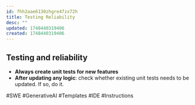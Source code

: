 ```yaml
---
id: fhh2aae6130zhgre47zx72h
title: Testing Reliability
desc: ""
updated: 1748440319406
created: 1748440319406
---
```


## Testing and reliability

- **Always create unit tests for new features**
- **After updating any logic**: check whether existing unit tests needs to be updated. If so, do it.

#SWE #GenerativeAI #Templates #IDE #Instructions
